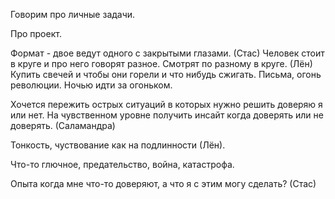 Говорим про личные задачи.

Про проект.

Формат - двое ведут одного с закрытыми глазами. (Стас)
Человек  стоит в круге и про него говорят разное. Смотрят по разному в круге. (Лён)
Купить свечей и чтобы они горели и что нибудь сжигать. Письма, огонь революции. 
Ночью идти за огоньком.

Хочется пережить острых ситуаций в которых нужно решить доверяю я или нет. На чувственном уровне получить инсайт когда доверять или не доверять. (Саламандра)

Тонкость, чуствование как на подлинности (Лён).

Что-то глючное, предательство, война, катастрофа.

Опыта когда мне что-то доверяют, а что я с этим могу сделать? (Стас)